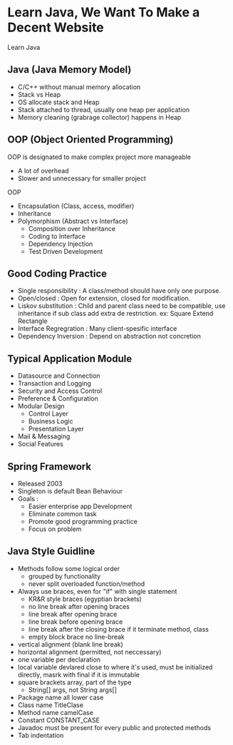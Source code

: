 # Learn Java, We Want To Make a Decent Website
Learn Java

## Java (Java Memory Model)
- C/C++ without manual memory allocation
- Stack vs Heap
- OS allocate stack and Heap
- Stack attached to thread, usually one heap per application
- Memory cleaning (grabrage collector) happens in Heap

## OOP (Object Oriented Programming)
OOP is designated to make complex project more manageable
- A lot of overhead
- Slower and unnecessary for smaller project

OOP
- Encapsulation (Class, access, modifier)
- Inheritance
- Polymorphism (Abstract vs Interface)
  - Composition over Inheritance
  - Coding to Interface
  - Dependency Injection
  - Test Driven Development

## Good Coding Practice
- Single responsibility : A class/method should have only one purpose.
- Open/closed : Open for extension, closed for modification.
- Liskov substitution : Child and parent class need to be compatible, use inheritance if sub class add extra de restriction. ex: Square Extend Rectangle
- Interface Regregration : Many client-spesific interface
- Dependency Inversion : Depend on abstraction not concretion

## Typical Application Module
- Datasource and Connection
- Transaction and Logging
- Security and Access Control
- Preference & Configuration
- Modular Design
  - Control Layer
  - Business Logic
  - Presentation Layer
- Mail & Messaging
- Social Features

## Spring Framework
- Released 2003
- Singleton is default Bean Behaviour
- Goals :
  - Easier enterprise app Development
  - Eliminate common task
  - Promote good programming practice
  - Focus on problem

## Java Style Guidline
- Methods follow some logical order
  - grouped by functionality
  - never split overloaded function/method
- Always use braces, even for "if" with single statement
  - KR&R style braces (egyptian brackets)
  - no line break after opening braces
  - line break after opening brace
  - line break before opening brace
  - line break after the closing brace if it terminate method, class
  - empty block brace no line-break
- vertical alignment (blank line break)
- horizontal alignment (permitted, not neccessary)
- one variable per declaration
- local variable devlared close to where it's used, must be initialized directly, masrk with final if it is immutable
- square brackets array, part of the type
  - String[] args, not String args[]
- Package name all lower case
- Class name TitleClase
- Method name camelCase
- Constant CONSTANT_CASE
- Javadoc must be present for every public and protected methods
- Tab indentation
